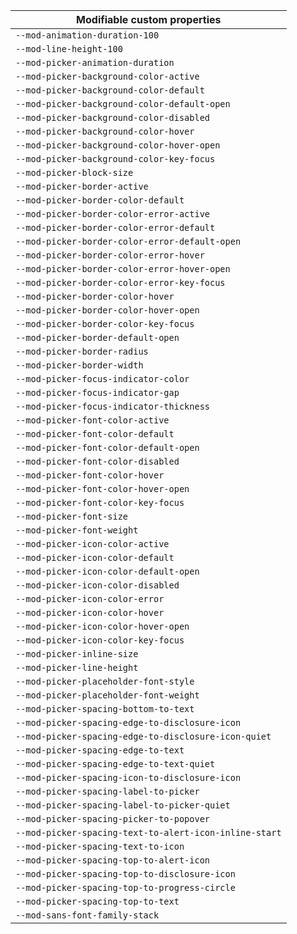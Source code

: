 | Modifiable custom properties                           |
| ------------------------------------------------------ |
| `--mod-animation-duration-100`                         |
| `--mod-line-height-100`                                |
| `--mod-picker-animation-duration`                      |
| `--mod-picker-background-color-active`                 |
| `--mod-picker-background-color-default`                |
| `--mod-picker-background-color-default-open`           |
| `--mod-picker-background-color-disabled`               |
| `--mod-picker-background-color-hover`                  |
| `--mod-picker-background-color-hover-open`             |
| `--mod-picker-background-color-key-focus`              |
| `--mod-picker-block-size`                              |
| `--mod-picker-border-active`                           |
| `--mod-picker-border-color-default`                    |
| `--mod-picker-border-color-error-active`               |
| `--mod-picker-border-color-error-default`              |
| `--mod-picker-border-color-error-default-open`         |
| `--mod-picker-border-color-error-hover`                |
| `--mod-picker-border-color-error-hover-open`           |
| `--mod-picker-border-color-error-key-focus`            |
| `--mod-picker-border-color-hover`                      |
| `--mod-picker-border-color-hover-open`                 |
| `--mod-picker-border-color-key-focus`                  |
| `--mod-picker-border-default-open`                     |
| `--mod-picker-border-radius`                           |
| `--mod-picker-border-width`                            |
| `--mod-picker-focus-indicator-color`                   |
| `--mod-picker-focus-indicator-gap`                     |
| `--mod-picker-focus-indicator-thickness`               |
| `--mod-picker-font-color-active`                       |
| `--mod-picker-font-color-default`                      |
| `--mod-picker-font-color-default-open`                 |
| `--mod-picker-font-color-disabled`                     |
| `--mod-picker-font-color-hover`                        |
| `--mod-picker-font-color-hover-open`                   |
| `--mod-picker-font-color-key-focus`                    |
| `--mod-picker-font-size`                               |
| `--mod-picker-font-weight`                             |
| `--mod-picker-icon-color-active`                       |
| `--mod-picker-icon-color-default`                      |
| `--mod-picker-icon-color-default-open`                 |
| `--mod-picker-icon-color-disabled`                     |
| `--mod-picker-icon-color-error`                        |
| `--mod-picker-icon-color-hover`                        |
| `--mod-picker-icon-color-hover-open`                   |
| `--mod-picker-icon-color-key-focus`                    |
| `--mod-picker-inline-size`                             |
| `--mod-picker-line-height`                             |
| `--mod-picker-placeholder-font-style`                  |
| `--mod-picker-placeholder-font-weight`                 |
| `--mod-picker-spacing-bottom-to-text`                  |
| `--mod-picker-spacing-edge-to-disclosure-icon`         |
| `--mod-picker-spacing-edge-to-disclosure-icon-quiet`   |
| `--mod-picker-spacing-edge-to-text`                    |
| `--mod-picker-spacing-edge-to-text-quiet`              |
| `--mod-picker-spacing-icon-to-disclosure-icon`         |
| `--mod-picker-spacing-label-to-picker`                 |
| `--mod-picker-spacing-label-to-picker-quiet`           |
| `--mod-picker-spacing-picker-to-popover`               |
| `--mod-picker-spacing-text-to-alert-icon-inline-start` |
| `--mod-picker-spacing-text-to-icon`                    |
| `--mod-picker-spacing-top-to-alert-icon`               |
| `--mod-picker-spacing-top-to-disclosure-icon`          |
| `--mod-picker-spacing-top-to-progress-circle`          |
| `--mod-picker-spacing-top-to-text`                     |
| `--mod-sans-font-family-stack`                         |
